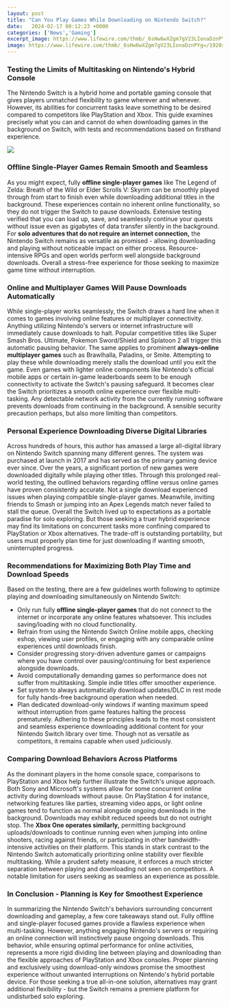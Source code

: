 ```yaml
---
layout: post
title: "Can You Play Games While Downloading on Nintendo Switch?"
date:   2024-02-17 00:12:23 +0000
categories: ['News','Gaming']
excerpt_image: https://www.lifewire.com/thmb/_6sHw6wXZgm7gV23LIonaDznPYg=/1920x0/filters:no_upscale():max_bytes(150000):strip_icc()/how-to-download-and-play-fortnite-on-switch-08-63d25e8e30324722a78d4bca6a84b1f0.jpg
image: https://www.lifewire.com/thmb/_6sHw6wXZgm7gV23LIonaDznPYg=/1920x0/filters:no_upscale():max_bytes(150000):strip_icc()/how-to-download-and-play-fortnite-on-switch-08-63d25e8e30324722a78d4bca6a84b1f0.jpg
---
```


### Testing the Limits of Multitasking on Nintendo's Hybrid Console
The Nintendo Switch is a hybrid home and portable gaming console that gives players unmatched flexibility to game wherever and whenever. However, its abilities for concurrent tasks leave something to be desired compared to competitors like PlayStation and Xbox. This guide examines precisely what you can and cannot do when downloading games in the background on Switch, with tests and recommendations based on firsthand experience. 

![](https://www.lifewire.com/thmb/_6sHw6wXZgm7gV23LIonaDznPYg=/1920x0/filters:no_upscale():max_bytes(150000):strip_icc()/how-to-download-and-play-fortnite-on-switch-08-63d25e8e30324722a78d4bca6a84b1f0.jpg)
### Offline Single-Player Games Remain Smooth and Seamless
As you might expect, fully **offline single-player games** like The Legend of Zelda: Breath of the Wild or Elder Scrolls V: Skyrim can be smoothly played through from start to finish even while downloading additional titles in the background. These experiences contain no inherent online functionality, so they do not trigger the Switch to pause downloads. Extensive testing verified that you can load up, save, and seamlessly continue your quests without issue even as gigabytes of data transfer silently in the background.
For **solo adventures that do not require an internet connection,** the Nintendo Switch remains as versatile as promised - allowing downloading and playing without noticeable impact on either process. Resource-intensive RPGs and open worlds perform well alongside background downloads. Overall a stress-free experience for those seeking to maximize game time without interruption.
### Online and Multiplayer Games Will Pause Downloads Automatically  
While single-player works seamlessly, the Switch draws a hard line when it comes to games involving online features or multiplayer connectivity. Anything utilizing Nintendo's servers or internet infrastructure will immediately cause downloads to halt. Popular competitive titles like Super Smash Bros. Ultimate, Pokemon Sword/Shield and Splatoon 2 all trigger this automatic pausing behavior.
The same applies to prominent **always-online multiplayer games** such as Brawlhalla, Paladins, or Smite. Attempting to play these while downloading merely stalls the download until you exit the game. Even games with lighter online components like Nintendo's official mobile apps or certain in-game leaderboards seem to be enough connectivity to activate the Switch's pausing safeguard.
It becomes clear the Switch prioritizes a smooth online experience over flexible multi-tasking. Any detectable network activity from the currently running software prevents downloads from continuing in the background. A sensible security precaution perhaps, but also more limiting than competitors.
### Personal Experience Downloading Diverse Digital Libraries
Across hundreds of hours, this author has amassed a large all-digital library on Nintendo Switch spanning many different genres. The system was purchased at launch in 2017 and has served as the primary gaming device ever since. Over the years, a significant portion of new games were downloaded digitally while playing other titles.
Through this prolonged real-world testing, the outlined behaviors regarding offline versus online games have proven consistently accurate. Not a single download experienced issues when playing compatible single-player games. Meanwhile, inviting friends to Smash or jumping into an Apex Legends match never failed to stall the queue. 
Overall the Switch lived up to expectations as a portable paradise for solo exploring. But those seeking a truer hybrid experience may find its limitations on concurrent tasks more confining compared to PlayStation or Xbox alternatives. The trade-off is outstanding portability, but users must properly plan time for just downloading if wanting smooth, uninterrupted progress.
### Recommendations for Maximizing Both Play Time and Download Speeds  
Based on the testing, there are a few guidelines worth following to optimize playing and downloading simultaneously on Nintendo Switch:
- Only run fully **offline single-player games** that do not connect to the internet or incorporate any online features whatsoever. This includes saving/loading with no cloud functionality.
- Refrain from using the Nintendo Switch Online mobile apps, checking eshop, viewing user profiles, or engaging with any comparable online experiences until downloads finish. 
- Consider progressing story-driven adventure games or campaigns where you have control over pausing/continuing for best experience alongside downloads. 
- Avoid computationally demanding games so performance does not suffer from multitasking. Simple indie titles offer smoother experience.
- Set system to always automatically download updates/DLC in rest mode for fully hands-free background operation when needed.
- Plan dedicated download-only windows if wanting maximum speed without interruption from game features halting the process prematurely. 
Adhering to these principles leads to the most consistent and seamless experience downloading additional content for your Nintendo Switch library over time. Though not as versatile as competitors, it remains capable when used judiciously.
### Comparing Download Behaviors Across Platforms
As the dominant players in the home console space, comparisons to PlayStation and Xbox help further illustrate the Switch's unique approach. Both Sony and Microsoft's systems allow for some concurrent online activity during downloads without pause. 
On PlayStation 4 for instance, networking features like parties, streaming video apps, or light online games tend to function as normal alongside ongoing downloads in the background. Downloads may exhibit reduced speeds but do not outright stop.
The **Xbox One operates similarly,** permitting background uploads/downloads to continue running even when jumping into online shooters, racing against friends, or participating in other bandwidth-intensive activities on their platform.
This stands in stark contrast to the Nintendo Switch automatically prioritizing online stability over flexible multitasking. While a prudent safety measure, it enforces a much stricter separation between playing and downloading not seen on competitors. A notable limitation for users seeking as seamless an experience as possible.
### In Conclusion - Planning is Key for Smoothest Experience
In summarizing the Nintendo Switch's behaviors surrounding concurrent downloading and gameplay, a few core takeaways stand out. Fully offline and single-player focused games provide a flawless experience when multi-tasking. However, anything engaging Nintendo's servers or requiring an online connection will instinctively pause ongoing downloads. 
This behavior, while ensuring optimal performance for online activities, represents a more rigid dividing line between playing and downloading than the flexible approaches of PlayStation and Xbox consoles. Proper planning and exclusively using download-only windows promise the smoothest experience without unwanted interruptions on Nintendo's hybrid portable device. For those seeking a true all-in-one solution, alternatives may grant additional flexibility - but the Switch remains a premiere platform for undisturbed solo exploring.